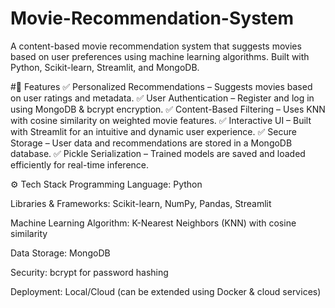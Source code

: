 # Movie-Recommendation-System
A content-based movie recommendation system that suggests movies based on user preferences using machine learning algorithms. Built with Python, Scikit-learn, Streamlit, and MongoDB.

#🚀 Features
✅ Personalized Recommendations – Suggests movies based on user ratings and metadata.
✅ User Authentication – Register and log in using MongoDB & bcrypt encryption.
✅ Content-Based Filtering – Uses KNN with cosine similarity on weighted movie features.
✅ Interactive UI – Built with Streamlit for an intuitive and dynamic user experience.
✅ Secure Storage – User data and recommendations are stored in a MongoDB database.
✅ Pickle Serialization – Trained models are saved and loaded efficiently for real-time inference.

⚙️ Tech Stack
Programming Language: Python

Libraries & Frameworks: Scikit-learn, NumPy, Pandas, Streamlit

Machine Learning Algorithm: K-Nearest Neighbors (KNN) with cosine similarity

Data Storage: MongoDB

Security: bcrypt for password hashing

Deployment: Local/Cloud (can be extended using Docker & cloud services)
